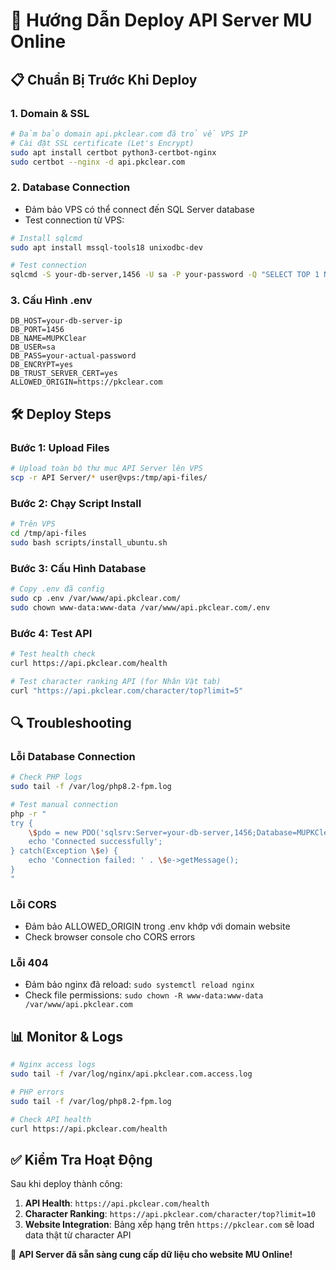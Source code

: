 # 🚀 Hướng Dẫn Deploy API Server MU Online

## 📋 Chuẩn Bị Trước Khi Deploy

### 1. **Domain & SSL**
```bash
# Đảm bảo domain api.pkclear.com đã trỏ về VPS IP
# Cài đặt SSL certificate (Let's Encrypt)
sudo apt install certbot python3-certbot-nginx
sudo certbot --nginx -d api.pkclear.com
```

### 2. **Database Connection**
- Đảm bảo VPS có thể connect đến SQL Server database
- Test connection từ VPS:
```bash
# Install sqlcmd
sudo apt install mssql-tools18 unixodbc-dev

# Test connection
sqlcmd -S your-db-server,1456 -U sa -P your-password -Q "SELECT TOP 1 Name FROM Character"
```

### 3. **Cấu Hình .env**
```env
DB_HOST=your-db-server-ip
DB_PORT=1456
DB_NAME=MUPKClear
DB_USER=sa
DB_PASS=your-actual-password
DB_ENCRYPT=yes
DB_TRUST_SERVER_CERT=yes
ALLOWED_ORIGIN=https://pkclear.com
```

## 🛠️ Deploy Steps

### **Bước 1: Upload Files**
```bash
# Upload toàn bộ thư mục API Server lên VPS
scp -r API Server/* user@vps:/tmp/api-files/
```

### **Bước 2: Chạy Script Install**
```bash
# Trên VPS
cd /tmp/api-files
sudo bash scripts/install_ubuntu.sh
```

### **Bước 3: Cấu Hình Database**
```bash
# Copy .env đã config
sudo cp .env /var/www/api.pkclear.com/
sudo chown www-data:www-data /var/www/api.pkclear.com/.env
```

### **Bước 4: Test API**
```bash
# Test health check
curl https://api.pkclear.com/health

# Test character ranking API (for Nhân Vật tab)
curl "https://api.pkclear.com/character/top?limit=5"
```

## 🔍 Troubleshooting

### **Lỗi Database Connection**
```bash
# Check PHP logs
sudo tail -f /var/log/php8.2-fpm.log

# Test manual connection
php -r "
try {
    \$pdo = new PDO('sqlsrv:Server=your-db-server,1456;Database=MUPKClear', 'sa', 'password');
    echo 'Connected successfully';
} catch(Exception \$e) {
    echo 'Connection failed: ' . \$e->getMessage();
}
"
```

### **Lỗi CORS**
- Đảm bảo ALLOWED_ORIGIN trong .env khớp với domain website
- Check browser console cho CORS errors

### **Lỗi 404**
- Đảm bảo nginx đã reload: `sudo systemctl reload nginx`
- Check file permissions: `sudo chown -R www-data:www-data /var/www/api.pkclear.com`

## 📊 Monitor & Logs

```bash
# Nginx access logs
sudo tail -f /var/log/nginx/api.pkclear.com.access.log

# PHP errors
sudo tail -f /var/log/php8.2-fpm.log

# Check API health
curl https://api.pkclear.com/health
```

## ✅ Kiểm Tra Hoạt Động

Sau khi deploy thành công:

1. **API Health**: `https://api.pkclear.com/health`
2. **Character Ranking**: `https://api.pkclear.com/character/top?limit=10`
3. **Website Integration**: Bảng xếp hạng trên `https://pkclear.com` sẽ load data thật từ character API

🎉 **API Server đã sẵn sàng cung cấp dữ liệu cho website MU Online!**

